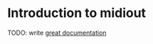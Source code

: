 # Introduction to midiout

TODO: write [great documentation](http://jacobian.org/writing/what-to-write/)
